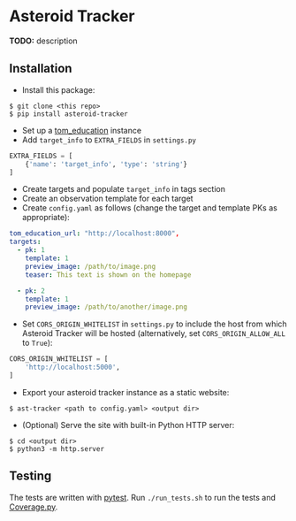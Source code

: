# Asteroid Tracker

**TODO:** description

## Installation

* Install this package:
```
$ git clone <this repo>
$ pip install asteroid-tracker
```
* Set up a [tom_education](https://github.com/joesingo/tom_education) instance
* Add `target_info` to `EXTRA_FIELDS` in `settings.py`
```python
EXTRA_FIELDS = [
    {'name': 'target_info', 'type': 'string'}
]
```
* Create targets and populate `target_info` in tags section
* Create an observation template for each target
* Create `config.yaml` as follows (change the target and template PKs as
  appropriate):
```yaml
tom_education_url: "http://localhost:8000",
targets:
  - pk: 1
    template: 1
    preview_image: /path/to/image.png
    teaser: This text is shown on the homepage

  - pk: 2
    template: 1
    preview_image: /path/to/another/image.png
```
* Set `CORS_ORIGIN_WHITELIST` in `settings.py` to include the host from which
  Asteroid Tracker will be hosted (alternatively, set `CORS_ORIGIN_ALLOW_ALL`
  to `True`):
```python
CORS_ORIGIN_WHITELIST = [
    'http://localhost:5000',
]
```
* Export your asteroid tracker instance as a static website:
```
$ ast-tracker <path to config.yaml> <output dir>
```
* (Optional) Serve the site with built-in Python HTTP server:
```
$ cd <output dir>
$ python3 -m http.server
```

## Testing

The tests are written with
[pytest](https://docs.pytest.org/en/latest/index.html). Run `./run_tests.sh` to
run the tests and [Coverage.py](https://coverage.readthedocs.io/en/v4.5.x/).
